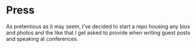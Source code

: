 # Press

As pretentious as it may seem, I’ve decided to start a repo housing any bios and
photos and the like that I get asked to provide when writing guest posts and
speaking at conferences.
